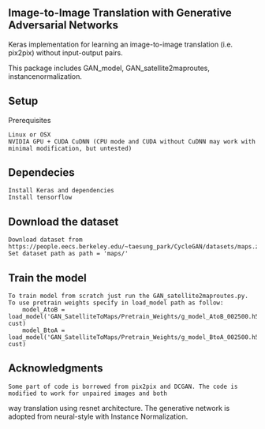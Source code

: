 Image-to-Image Translation with Generative Adversarial Networks
---------------------------------------------------------------------------------------------------------------------------
Keras implementation for learning an image-to-image translation (i.e. pix2pix) without input-output pairs.

This package includes GAN_model, GAN_satellite2maproutes, instancenormalization.

Setup
---------------------------------------------------------------------------------------------------------------------------
Prerequisites

	Linux or OSX
	NVIDIA GPU + CUDA CuDNN (CPU mode and CUDA without CuDNN may work with minimal modification, but untested)

Dependecies
---------------------------------------------------------------------------------------------------------------------------
	Install Keras and dependencies
	Install tensorflow

Download the dataset
---------------------------------------------------------------------------------------------------------------------------
	Download dataset from https://people.eecs.berkeley.edu/~taesung_park/CycleGAN/datasets/maps.zip.
	Set dataset path as path = 'maps/'

Train the model
---------------------------------------------------------------------------------------------------------------------------
	To train model from scratch just run the GAN_satellite2maproutes.py.
	To use pretrain weights specify in load_model path as follow: 
		model_AtoB = load_model('GAN_SatelliteToMaps/Pretrain_Weights/g_model_AtoB_002500.h5', cust)
		model_BtoA = load_model('GAN_SatelliteToMaps/Pretrain_Weights/g_model_BtoA_002500.h5', cust)
	
Acknowledgments
---------------------------------------------------------------------------------------------------------------------------
	Some part of code is borrowed from pix2pix and DCGAN. The code is modified to work for unpaired images and both 
way translation using resnet architecture. The generative network is adopted from neural-style with Instance Normalization.



